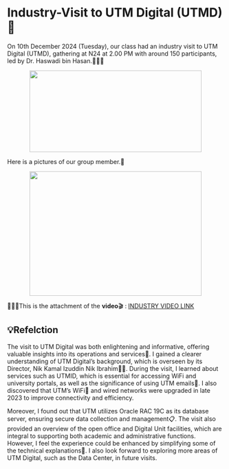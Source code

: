 # Industry-Visit to UTM Digital (UTMD)🧩
On 10th December 2024 (Tuesday), our class had an industry visit to UTM Digital (UTMD), gathering at N24 at 2.00 PM with around 150 participants, led by Dr. Haswadi bin Hasan.👨🏻‍🏫
<p align="center">
  <img src = "https://github.com/user-attachments/assets/6817673b-863b-4c71-a113-a71696556363" width="400" height="190"/>
</p>

Here is a pictures of our group member.📸
<p align="center">
  <img src = "https://github.com/user-attachments/assets/abb133ac-6982-4c8a-937c-6000202a9d18"width="400" height="290"/>
</p>

💁🏻‍♀️This is the attachment of the **video**🎬 : [INDUSTRY VIDEO LINK](https://drive.google.com/file/d/1ZR4roVGvSWbQHg-RWyiHmBj-mnfFHNX_/view?usp=sharing)

<h2>💡Refelction </h2>
  
The visit to UTM Digital was both enlightening and informative, offering valuable insights into its operations and services🧩. I gained a clearer understanding of UTM Digital’s background, which is overseen by its Director, Nik Kamal Izuddin Nik Ibrahim👨🏻. During the visit, I learned about services such as UTMID, which is essential for accessing WiFi and university portals, as well as the significance of using UTM emails📩. I also discovered that UTM’s WiFi📡 and wired networks were upgraded in late 2023 to improve connectivity and efficiency.

Moreover, I found out that UTM utilizes Oracle RAC 19C as its database server, ensuring secure data collection and management📋. The visit also provided an overview of the open office and Digital Unit facilities, which are integral to supporting both academic and administrative functions. However, I feel the experience could be enhanced by simplifying some of the technical explanations📎. I also look forward to exploring more areas of UTM Digital, such as the Data Center, in future visits.
